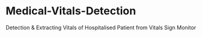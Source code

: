 # Medical-Vitals-Detection
  Detection &amp; Extracting Vitals of Hospitalised Patient from Vitals Sign Monitor
